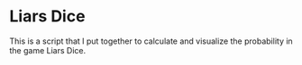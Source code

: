 # Liars Dice

This is a script that I put together to calculate and visualize the probability in the game Liars Dice. </br>

